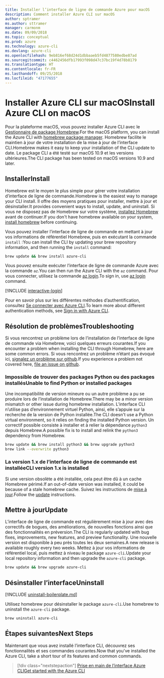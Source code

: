 ```yaml
---
title: Installer l’interface de ligne de commande Azure pour macOS
description: Comment installer Azure CLI sur macOS
author: sptramer
ms.author: sttramer
manager: carmonm
ms.date: 09/09/2018
ms.topic: conceptual
ms.prod: azure
ms.technology: azure-cli
ms.devlang: azure-cli
ms.openlocfilehash: 9eb816ef68d24d1dbbaaeb5fd4877580edbe87ad
ms.sourcegitcommit: c4462456dfb17993f098d47c37bc19f4d78b8179
ms.translationtype: HT
ms.contentlocale: fr-FR
ms.lasthandoff: 09/25/2018
ms.locfileid: "47177655"
---
```

# <a name="install-azure-cli-on-macos"></a><span data-ttu-id="9d6d2-103">Installer Azure CLI sur macOS</span><span class="sxs-lookup"><span data-stu-id="9d6d2-103">Install Azure CLI on macOS</span></span>

<span data-ttu-id="9d6d2-104">Pour la plateforme macOS, vous pouvez installer Azure CLI avec le [Gestionnaire de package Homebrew](https://brew.sh).</span><span class="sxs-lookup"><span data-stu-id="9d6d2-104">For the macOS platform, you can install the Azure CLI with [homebrew package manager](https://brew.sh).</span></span> <span data-ttu-id="9d6d2-105">Homebrew facilite le maintien à jour de votre installation de la mise à jour de l’interface CLI.</span><span class="sxs-lookup"><span data-stu-id="9d6d2-105">Homebrew makes it easy to keep your installation of the CLI update to date.</span></span> <span data-ttu-id="9d6d2-106">Le package CLI a été testé sur macOS 10.9 et les versions ultérieures.</span><span class="sxs-lookup"><span data-stu-id="9d6d2-106">The CLI package has been tested on macOS versions 10.9 and later.</span></span>

## <a name="install"></a><span data-ttu-id="9d6d2-107">Installer</span><span class="sxs-lookup"><span data-stu-id="9d6d2-107">Install</span></span>

<span data-ttu-id="9d6d2-108">Homebrew est le moyen le plus simple pour gérer votre installation d’interface de ligne de commande.</span><span class="sxs-lookup"><span data-stu-id="9d6d2-108">Homebrew is the easiest way to manage your CLI install.</span></span> <span data-ttu-id="9d6d2-109">Il offre des moyens pratiques pour installer, mettre à jour et désinstaller.</span><span class="sxs-lookup"><span data-stu-id="9d6d2-109">It provides convenient ways to install, update, and uninstall.</span></span>
<span data-ttu-id="9d6d2-110">Si vous ne disposez pas de Homebrew sur votre système, [installez Homebrew](https://docs.brew.sh/Installation.html) avant de continuer.</span><span class="sxs-lookup"><span data-stu-id="9d6d2-110">If you don't have homebrew available on your system, [install homebrew](https://docs.brew.sh/Installation.html) before continuing.</span></span>

<span data-ttu-id="9d6d2-111">Vous pouvez installer l’interface de ligne de commande en mettant à jour vos informations de référentiel Homebrew, puis en exécutant la commande `install` :</span><span class="sxs-lookup"><span data-stu-id="9d6d2-111">You can install the CLI by updating your brew repository information, and then running the `install` command:</span></span>

```bash
brew update && brew install azure-cli
```

<span data-ttu-id="9d6d2-112">Vous pouvez ensuite exécuter l’interface de ligne de commande Azure avec la commande `az`.</span><span class="sxs-lookup"><span data-stu-id="9d6d2-112">You can then run the Azure CLI with the `az` command.</span></span> <span data-ttu-id="9d6d2-113">Pour vous connecter, utilisez la commande [az login](/cli/azure/reference-index#az-login).</span><span class="sxs-lookup"><span data-stu-id="9d6d2-113">To sign in, use [az login](/cli/azure/reference-index#az-login) command.</span></span>

[!INCLUDE [interactive-login](includes/interactive-login.md)]

<span data-ttu-id="9d6d2-114">Pour en savoir plus sur les différentes méthodes d’authentification, consultez [Se connecter avec Azure CLI](authenticate-azure-cli.md).</span><span class="sxs-lookup"><span data-stu-id="9d6d2-114">To learn more about different authentication methods, see [Sign in with Azure CLI](authenticate-azure-cli.md).</span></span>

## <a name="troubleshooting"></a><span data-ttu-id="9d6d2-115">Résolution de problèmes</span><span class="sxs-lookup"><span data-stu-id="9d6d2-115">Troubleshooting</span></span>

<span data-ttu-id="9d6d2-116">Si vous rencontrez un problème lors de l’installation de l’interface de ligne de commande via Homebrew, voici quelques erreurs courantes.</span><span class="sxs-lookup"><span data-stu-id="9d6d2-116">If you encounter a problem when installing the CLI through Homebrew, here are some common errors.</span></span> <span data-ttu-id="9d6d2-117">Si vous rencontrez un problème n’étant pas évoqué ici, [signalez un problème sur github](https://github.com/Azure/azure-cli/issues).</span><span class="sxs-lookup"><span data-stu-id="9d6d2-117">If you experience a problem not covered here, [file an issue on github](https://github.com/Azure/azure-cli/issues).</span></span>

### <a name="unable-to-find-python-or-installed-packages"></a><span data-ttu-id="9d6d2-118">Impossible de trouver des packages Python ou des packages installés</span><span class="sxs-lookup"><span data-stu-id="9d6d2-118">Unable to find Python or installed packages</span></span>

<span data-ttu-id="9d6d2-119">Une incompatibilité de version mineure ou un autre problème a pu se produire lors de l’installation de Homebrew.</span><span class="sxs-lookup"><span data-stu-id="9d6d2-119">There may be a minor version mismatch or other issue during homebrew installation.</span></span> <span data-ttu-id="9d6d2-120">L’interface CLI n’utilise pas d’environnement virtuel Python, ainsi, elle s’appuie sur la recherche de la version de Python installée.</span><span class="sxs-lookup"><span data-stu-id="9d6d2-120">The CLI doesn't use a Python virtual environment, so it relies on finding the installed Python version.</span></span> <span data-ttu-id="9d6d2-121">Un correctif possible consiste à installer et à relier la dépendance `python3` depuis Homebrew.</span><span class="sxs-lookup"><span data-stu-id="9d6d2-121">A possible fix is to install and relink the `python3` dependency from Homebrew.</span></span>

```bash
brew update && brew install python3 && brew upgrade python3
brew link --overwrite python3
```

### <a name="cli-version-1x-is-installed"></a><span data-ttu-id="9d6d2-122">La version 1.x de l’interface de ligne de commande est installée</span><span class="sxs-lookup"><span data-stu-id="9d6d2-122">CLI version 1.x is installed</span></span>

<span data-ttu-id="9d6d2-123">Si une version obsolète a été installée, cela peut être dû à un cache Homebrew périmé.</span><span class="sxs-lookup"><span data-stu-id="9d6d2-123">If an out-of-date version was installed, it could be because of a stale homebrew cache.</span></span> <span data-ttu-id="9d6d2-124">Suivez les instructions de [mise à jour](#Update).</span><span class="sxs-lookup"><span data-stu-id="9d6d2-124">Follow the [update](#Update) instructions.</span></span>

## <a name="update"></a><span data-ttu-id="9d6d2-125">Mettre à jour</span><span class="sxs-lookup"><span data-stu-id="9d6d2-125">Update</span></span>

<span data-ttu-id="9d6d2-126">L’interface de ligne de commande est régulièrement mise à jour avec des correctifs de bogues, des améliorations, de nouvelles fonctions ainsi que des fonctionnalités en préversion.</span><span class="sxs-lookup"><span data-stu-id="9d6d2-126">The CLI is regularly updated with bug fixes, improvements, new features, and preview functionality.</span></span> <span data-ttu-id="9d6d2-127">Une nouvelle version est disponible à peu près toutes les deux semaines.</span><span class="sxs-lookup"><span data-stu-id="9d6d2-127">A new release is available roughly every two weeks.</span></span> <span data-ttu-id="9d6d2-128">Mettez à jour vos informations de référentiel local, puis mettez à niveau le package `azure-cli`.</span><span class="sxs-lookup"><span data-stu-id="9d6d2-128">Update your local repository information and then upgrade the `azure-cli` package.</span></span>

```bash
brew update && brew upgrade azure-cli
```

## <a name="uninstall"></a><span data-ttu-id="9d6d2-129">Désinstaller l’interface</span><span class="sxs-lookup"><span data-stu-id="9d6d2-129">Uninstall</span></span>

[!INCLUDE [uninstall-boilerplate.md](includes/uninstall-boilerplate.md)]

<span data-ttu-id="9d6d2-130">Utilisez homebrew pour désinstaller le package `azure-cli`.</span><span class="sxs-lookup"><span data-stu-id="9d6d2-130">Use homebrew to uninstall the `azure-cli` package.</span></span>

```bash
brew uninstall azure-cli
```

## <a name="next-steps"></a><span data-ttu-id="9d6d2-131">Étapes suivantes</span><span class="sxs-lookup"><span data-stu-id="9d6d2-131">Next Steps</span></span>

<span data-ttu-id="9d6d2-132">Maintenant que vous avez installé l’interface CLI, découvrez ses fonctionnalités et ses commandes courantes.</span><span class="sxs-lookup"><span data-stu-id="9d6d2-132">Now that you've installed the Azure CLI, take a short tour of its features and common commands.</span></span>

> [!div class="nextstepaction"]
> [<span data-ttu-id="9d6d2-133">Prise en main de l’interface Azure CLI</span><span class="sxs-lookup"><span data-stu-id="9d6d2-133">Get started with the Azure CLI</span></span>](get-started-with-azure-cli.md)
